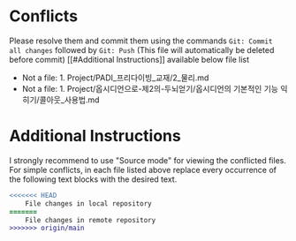 # Conflicts
Please resolve them and commit them using the commands `Git: Commit all changes` followed by `Git: Push`
(This file will automatically be deleted before commit)
[[#Additional Instructions]] available below file list

- Not a file: 1. Project/PADI_프리다이빙_교재/2_물리.md
- Not a file: 1. Project/옵시디언으로-제2의-두뇌얻기/옵시디언의 기본적인 기능 익히기/콜아웃_사용법.md

# Additional Instructions
I strongly recommend to use "Source mode" for viewing the conflicted files. For simple conflicts, in each file listed above replace every occurrence of the following text blocks with the desired text.

```diff
<<<<<<< HEAD
    File changes in local repository
=======
    File changes in remote repository
>>>>>>> origin/main
```